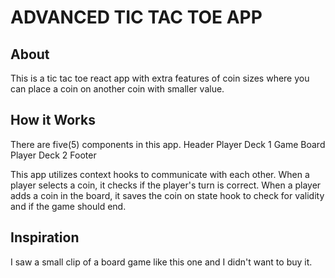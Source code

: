 # ADVANCED TIC TAC TOE APP

## About
This is a tic tac toe react app with extra features of coin sizes where you can place a coin on another coin with smaller value. 

## How it Works
There are five(5) components in this app.
    Header
    Player Deck 1
    Game Board
    Player Deck 2
    Footer

This app utilizes context hooks to communicate with each other.
When a player selects a coin, it checks if the player's turn is correct.
When a player adds a coin in the board, it saves the coin on state hook to check for validity and if the game should end.

## Inspiration
I saw a small clip of a board game like this one and I didn't want to buy it.